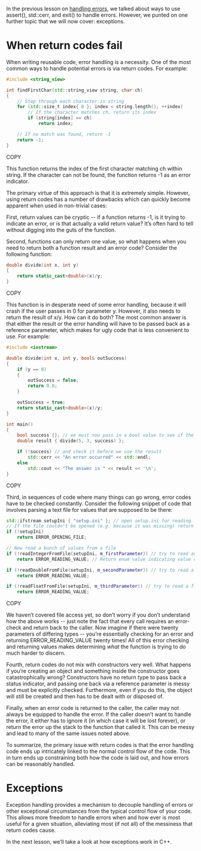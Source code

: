 In the previous lesson on [handling errors](https://www.learncpp.com/cpp-tutorial/712-handling-errors-assert-cerr-exit-and-exceptions/), we talked about ways to use assert(), std::cerr, and exit() to handle errors. However, we punted on one further topic that we will now cover: exceptions.

# **When return codes fail**

When writing reusable code, error handling is a necessity. One of the most common ways to handle potential errors is via return codes. For example:

```cpp
#include <string_view>

int findFirstChar(std::string_view string, char ch)
{
    // Step through each character in string
    for (std::size_t index{ 0 }; index < string.length(); ++index)
        // If the character matches ch, return its index
        if (string[index] == ch)
            return index;

    // If no match was found, return -1
    return -1;
}
```

COPY

This function returns the index of the first character matching ch within string. If the character can not be found, the function returns -1 as an error indicator.

The primary virtue of this approach is that it is extremely simple. However, using return codes has a number of drawbacks which can quickly become apparent when used in non-trivial cases:

First, return values can be cryptic -- if a function returns -1, is it trying to indicate an error, or is that actually a valid return value? It’s often hard to tell without digging into the guts of the function.

Second, functions can only return one value, so what happens when you need to return both a function result and an error code? Consider the following function:

```cpp
double divide(int x, int y)
{
    return static_cast<double>(x)/y;
}
```

COPY

This function is in desperate need of some error handling, because it will crash if the user passes in 0 for parameter y. However, it also needs to return the result of x/y. How can it do both? The most common answer is that either the result or the error handling will have to be passed back as a reference parameter, which makes for ugly code that is less convenient to use. For example:

```cpp
#include <iostream>

double divide(int x, int y, bool& outSuccess)
{
    if (y == 0)
    {
        outSuccess = false;
        return 0.0;
    }

    outSuccess = true;
    return static_cast<double>(x)/y;
}

int main()
{
    bool success {}; // we must now pass in a bool value to see if the call was successful
    double result { divide(5, 3, success) };

    if (!success) // and check it before we use the result
        std::cerr << "An error occurred" << std::endl;
    else
        std::cout << "The answer is " << result << '\n';
}
```

COPY

Third, in sequences of code where many things can go wrong, error codes have to be checked constantly. Consider the following snippet of code that involves parsing a text file for values that are supposed to be there:

```cpp
std::ifstream setupIni { "setup.ini" }; // open setup.ini for reading
// If the file couldn't be opened (e.g. because it was missing) return some error enum
if (!setupIni)
    return ERROR_OPENING_FILE;

// Now read a bunch of values from a file
if (!readIntegerFromFile(setupIni, m_firstParameter)) // try to read an integer from the file
    return ERROR_READING_VALUE; // Return enum value indicating value couldn't be read

if (!readDoubleFromFile(setupIni, m_secondParameter)) // try to read a double from the file
    return ERROR_READING_VALUE;

if (!readFloatFromFile(setupIni, m_thirdParameter)) // try to read a float from the file
    return ERROR_READING_VALUE;
```

COPY

We haven’t covered file access yet, so don’t worry if you don’t understand how the above works -- just note the fact that every call requires an error-check and return back to the caller. Now imagine if there were twenty parameters of differing types -- you’re essentially checking for an error and returning ERROR_READING_VALUE twenty times! All of this error checking and returning values makes determining *what* the function is trying to do much harder to discern.

Fourth, return codes do not mix with constructors very well. What happens if you’re creating an object and something inside the constructor goes catastrophically wrong? Constructors have no return type to pass back a status indicator, and passing one back via a reference parameter is messy and must be explicitly checked. Furthermore, even if you do this, the object will still be created and then has to be dealt with or disposed of.

Finally, when an error code is returned to the caller, the caller may not always be equipped to handle the error. If the caller doesn’t want to handle the error, it either has to ignore it (in which case it will be lost forever), or return the error up the stack to the function that called it. This can be messy and lead to many of the same issues noted above.

To summarize, the primary issue with return codes is that the error handling code ends up intricately linked to the normal control flow of the code. This in turn ends up constraining both how the code is laid out, and how errors can be reasonably handled.

# **Exceptions**

Exception handling provides a mechanism to decouple handling of errors or other exceptional circumstances from the typical control flow of your code. This allows more freedom to handle errors when and how ever is most useful for a given situation, alleviating most (if not all) of the messiness that return codes cause.

In the next lesson, we’ll take a look at how exceptions work in C++.